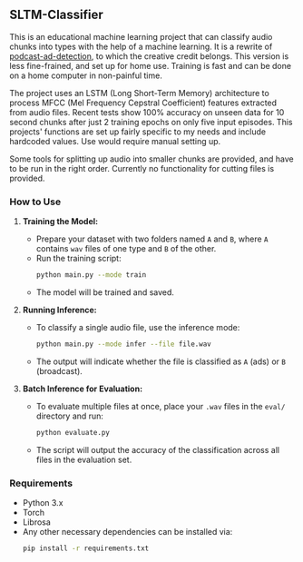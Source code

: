 ## SLTM-Classifier

This is an educational machine learning project that can classify audio chunks into types with the help of a machine learning.
It is a rewrite of [podcast-ad-detection](https://github.com/amsterg/Podcast-Ad-Detection), to which the creative credit belongs.
This version is less fine-frained, and set up for home use. Training is fast and can be done on a home computer in non-painful time.<p>
The project uses an LSTM (Long Short-Term Memory) architecture to process MFCC (Mel Frequency Cepstral Coefficient) features extracted from audio files.
Recent tests show 100% accuracy on unseen data for 10 second chunks after just 2 training epochs on only five input episodes.
This projects' functions are set up fairly specific to my needs and include hardcoded values. Use would require manual setting up.<p>
Some tools for splitting up audio into smaller chunks are provided, and have to be run in the right order.
Currently no functionality for cutting files is provided.

### How to Use

1. **Training the Model:**
   - Prepare your dataset with two folders named `A` and `B`, where `A` contains `wav` files of one type and `B` of the other.
   - Run the training script:
     ```bash
     python main.py --mode train
     ```
   - The model will be trained and saved.

2. **Running Inference:**
   - To classify a single audio file, use the inference mode:
     ```bash
     python main.py --mode infer --file file.wav
     ```
   - The output will indicate whether the file is classified as `A` (ads) or `B` (broadcast).

3. **Batch Inference for Evaluation:**
   - To evaluate multiple files at once, place your `.wav` files in the `eval/` directory and run:
     ```bash
     python evaluate.py
     ```
   - The script will output the accuracy of the classification across all files in the evaluation set.

### Requirements

- Python 3.x
- Torch
- Librosa
- Any other necessary dependencies can be installed via:
  ```bash
  pip install -r requirements.txt
  ```

